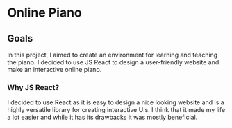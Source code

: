 # Online Piano


## Goals

In this project, I aimed to create an environment for learning and teaching the piano. I decided to use JS React to design a user-friendly website and 
make an interactive online piano.

### Why JS React?
I decided to use React as it is easy to design a nice looking website and is a highly versatile library for creating interactive UIs.
I think that it made my life a lot easier and while it has its drawbacks it was mostly beneficial.
